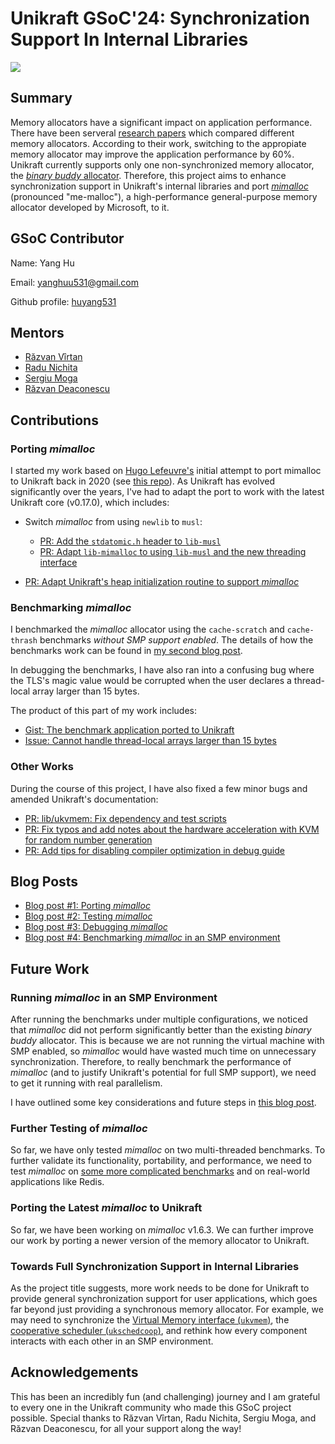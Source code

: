 # Unikraft GSoC'24: Synchronization Support In Internal Libraries

<img src="https://unikraft.org/images/unikraft-gsoc24.png"/>

## Summary

Memory allocators have a significant impact on application performance.
There have been serveral [research papers](https://dl.acm.org/doi/10.1145/378795.378821) which compared different memory allocators.
According to their work, switching to the appropiate memory allocator may improve the application performance by 60%.
Unikraft currently supports only one non-synchronized memory allocator, the [*binary buddy* allocator](https://github.com/unikraft/unikraft/tree/staging/lib/ukallocbbuddy).
Therefore, this project aims to enhance synchronization support in Unikraft's internal libraries and port [*mimalloc*](https://github.com/microsoft/mimalloc) (pronounced "me-malloc"), a high-performance general-purpose memory allocator developed by Microsoft, to it.

## GSoC Contributor

Name: Yang Hu

Email: yanghuu531@gmail.com

Github profile: [huyang531](https://github.com/huyang531)

## Mentors

* [Răzvan Vîrtan](https://github.com/razvanvirtan)
* [Radu Nichita](https://github.com/RaduNichita)
* [Sergiu Moga](https://github.com/mogasergiu)
* [Răzvan Deaconescu](https://github.com/razvand)

## Contributions

### Porting *mimalloc*

I started my work based on [Hugo Lefeuvre's](https://github.com/hlef) initial attempt to port mimalloc to Unikraft back in 2020 (see [this repo](https://github.com/unikraft/lib-mimalloc)).
As Unikraft has evolved significantly over the years, I've had to adapt the port to work with the latest Unikraft core (v0.17.0), which includes:

- Switch *mimalloc* from using `newlib` to `musl`:
    - [PR: Add the `stdatomic.h` header to `lib-musl`](https://github.com/unikraft/lib-musl/pull/80)
    - [PR: Adapt `lib-mimalloc` to using `lib-musl` and the new threading interface](https://github.com/unikraft/lib-mimalloc/pull/12)

- [PR: Adapt Unikraft's heap initialization routine to support *mimalloc*](https://github.com/unikraft/unikraft/pull/1480)

### Benchmarking *mimalloc*

I benchmarked the *mimalloc* allocator using the `cache-scratch` and `cache-thrash` benchmarks *without SMP support enabled*.
The details of how the benchmarks work can be found in [my second blog post](https://unikraft.org/blog/2024-07-12-unikraft-gsoc-test-mimalloc-on-unikraft).

In debugging the benchmarks, I have also ran into a confusing bug where the TLS's magic value would be corrupted when the user declares a thread-local array larger than 15 bytes.

The product of this part of my work includes:

- [Gist: The benchmark application ported to Unikraft](https://gist.github.com/huyang531/28a31fc2d9f348fafb5b9d8e6c9493d5)
- [Issue: Cannot handle thread-local arrays larger than 15 bytes](https://github.com/unikraft/unikraft/issues/1478)

### Other Works

During the course of this project, I have also fixed a few minor bugs and amended Unikraft's documentation:

- [PR: lib/ukvmem: Fix dependency and test scripts](https://github.com/unikraft/unikraft/pull/1447)
- [PR: Fix typos and add notes about the hardware acceleration with KVM for random number generation](https://github.com/unikraft/docs/pull/452)
- [PR: Add tips for disabling compiler optimization in debug guide](https://github.com/unikraft/docs/pull/442)

## Blog Posts

 - [Blog post #1: Porting *mimalloc*](https://unikraft.org/blog/2024-06-16-unikraft-gsoc-port-mimalloc-to-unikraft)
 - [Blog post #2: Testing *mimalloc*](https://unikraft.org/blog/2024-07-12-unikraft-gsoc-test-mimalloc-on-unikraft)
 - [Blog post #3: Debugging *mimalloc*](https://github.com/unikraft/docs/pull/448)
 - [Blog post #4: Benchmarking *mimalloc* in an SMP environment](https://github.com/unikraft/docs/pull/455)
 
## Future Work

### Running *mimalloc* in an SMP Environment

After running the benchmarks under multiple configurations, we noticed that *mimalloc* did not perform significantly better than the existing *binary buddy* allocator.
This is because we are not running the virtual machine with SMP enabled, so *mimalloc* would have wasted much time on unnecessary synchronization.
Therefore, to really benchmark the performance of *mimalloc* (and to justify Unikraft's potential for full SMP support), we need to get it running with real parallelism.

I have outlined some key considerations and future steps in [this blog post](https://github.com/unikraft/docs/pull/455).

### Further Testing of *mimalloc*

So far, we have only tested *mimalloc* on two multi-threaded benchmarks.
To further validate its functionality, portability, and performance, we need to test *mimalloc* on [some more complicated benchmarks](https://unikraft.org/blog/2024-07-12-unikraft-gsoc-test-mimalloc-on-unikraft#next-steps) and on real-world applications like Redis.

### Porting the Latest *mimalloc* to Unikraft

So far, we have been working on *mimalloc* v1.6.3.
We can further improve our work by porting a newer version of the memory allocator to Unikraft.

### Towards Full Synchronization Support in Internal Libraries

As the project title suggests, more work needs to be done for Unikraft to provide general synchronization support for user applications, which goes far beyond just providing a synchronous memory allocator.
For example, we may need to synchronize the [Virtual Memory interface (`ukvmem`)](https://github.com/unikraft/unikraft/tree/staging/lib/ukvmem), the [cooperative scheduler (`ukschedcoop`)](https://github.com/unikraft/unikraft/tree/staging/lib/ukschedcoop), and rethink how every component interacts with each other in an SMP environment.

## Acknowledgements

This has been an incredibly fun (and challenging) journey and I am grateful to every one in the Unikraft community who made this GSoC project possible.
Special thanks to Răzvan Vîrtan, Radu Nichita, Sergiu Moga, and Răzvan Deaconescu, for all your support along the way!
